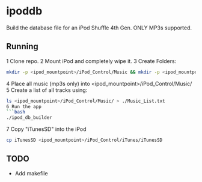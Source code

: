 # ipoddb

Build the database file for an iPod Shuffle 4th Gen. ONLY MP3s supported.

## Running
1 Clone repo.
2 Mount iPod and completely wipe it.
3 Create Folders:

```bash
mkdir -p <ipod_mountpoint>/iPod_Control/Music && mkdir -p <ipod_mountpoint>/iPod_Control/iTunes
```
4 Place all music (mp3s only) into <ipod_mountpoint>/iPod_Control/Music/
5 Create a list of all tracks using:

```bash
ls <ipod_mountpoint>/iPod_Control/Music/ > ./Music_List.txt
6 Run the app
```bash
./ipod_db_builder
```
7 Copy "iTunesSD" into the iPod
```bash
cp iTunesSD <ipod_mountpoint>/iPod_Control/iTunes/iTunesSD
```

## TODO
- Add makefile
